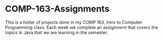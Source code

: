 # COMP-163-Assignments
This is a folder of projects done in my COMP 163, Intro to Computer Programming class.
Each week we complete an assignment that covers the topics in Java that we are learning in the semester. 
